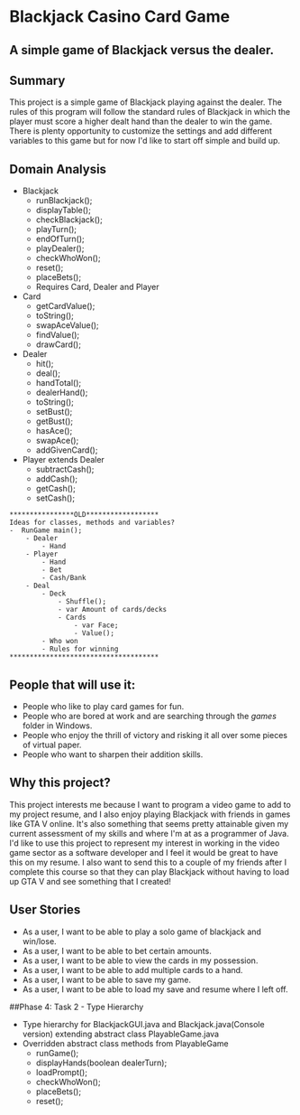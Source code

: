 # Blackjack Casino Card Game

## A simple game of Blackjack versus the dealer.

## Summary
This project is a simple game of Blackjack playing against the dealer. The rules of this program will follow the 
standard rules of Blackjack in which the player must score a higher dealt hand than the dealer to win the game. 
There is plenty opportunity to customize the settings and add different variables to this game but for now I'd like to
start off simple and build up.

## Domain Analysis
- Blackjack
    - runBlackjack();
    - displayTable();
    - checkBlackjack();
    - playTurn();
    - endOfTurn();
    - playDealer();
    - checkWhoWon();
    - reset();
    - placeBets();
    - Requires Card, Dealer and Player
- Card
    - getCardValue();
    - toString();
    - swapAceValue();
    - findValue();
    - drawCard();
- Dealer
    - hit();
    - deal();
    - handTotal();
    - dealerHand();
    - toString();
    - setBust();
    - getBust();
    - hasAce();
    - swapAce();
    - addGivenCard();
- Player extends Dealer
    - subtractCash();
    - addCash();
    - getCash();
    - setCash();

~~~~~~~~~~~~~~~~~~~~~~~~~~~~~~~~~~~~~
****************OLD******************
Ideas for classes, methods and variables?
-  RunGame main();
    - Dealer
        - Hand
    - Player
        - Hand
        - Bet
        - Cash/Bank
    - Deal
        - Deck
            - Shuffle();
            - var Amount of cards/decks
            - Cards
                - var Face;
                - Value();
        - Who won
        - Rules for winning
*************************************
~~~~~~~~~~~~~~~~~~~~~~~~~~~~~~~~~~~~~~
 

## People that will use it:
- People who like to play card games for fun.
- People who are bored at work and are searching through the *games* folder in Windows.
- People who enjoy the thrill of victory and risking it all over some pieces of virtual paper.
- People who want to sharpen their addition skills.

## Why this project?
This project interests me because I want to program a video game to add to my project resume, and I 
also enjoy playing Blackjack with friends in games like GTA V online. It's also something that seems pretty attainable 
given my current assessment of my skills and where I'm at as a programmer of Java. I'd like to use this project to
represent my interest in working in the video game sector as a software developer and I feel it would be great to have 
this on my resume. I also want to send this to a couple of my friends after I complete this course so that they can play 
Blackjack without having to load up GTA V and see something that I created!

## User Stories
- As a user, I want to be able to play a solo game of blackjack and win/lose.
- As a user, I want to be able to bet certain amounts.
- As a user, I want to be able to view the cards in my possession.
- As a user, I want to be able to add multiple cards to a hand.
- As a user, I want to be able to save my game.
- As a user, I want to be able to load my save and resume where I left off.

##Phase 4: Task 2 - Type Hierarchy
- Type hierarchy for BlackjackGUI.java and Blackjack.java(Console version) extending abstract class PlayableGame.java
- Overridden abstract class methods from PlayableGame
    - runGame();
    - displayHands(boolean dealerTurn);
    - loadPrompt();
    - checkWhoWon();
    - placeBets();
    - reset();

